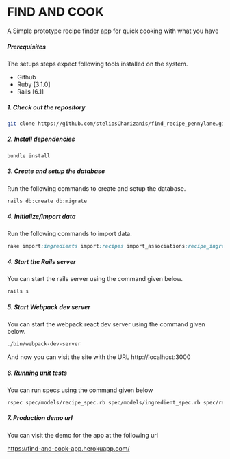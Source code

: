 # FIND AND COOK

A Simple prototype recipe finder app for quick cooking with what you have

##### Prerequisites

The setups steps expect following tools installed on the system.

- Github
- Ruby [3.1.0]
- Rails [6.1]

##### 1. Check out the repository

```bash
git clone https://github.com/steliosCharizanis/find_recipe_pennylane.git
```

##### 2. Install dependencies

```bash
bundle install
```

##### 3. Create and setup the database

Run the following commands to create and setup the database.

```bash
rails db:create db:migrate
```

##### 4. Initialize/Import data

Run the following commands to import data.

```ruby
rake import:ingredients import:recipes import_associations:recipe_ingredients
```

##### 4. Start the Rails server

You can start the rails server using the command given below.

```ruby
rails s
```

##### 5. Start Webpack dev server

You can start the webpack react dev server using the command given below.

```bash
./bin/webpack-dev-server
```

And now you can visit the site with the URL http://localhost:3000

##### 6. Running unit tests

You can run specs using the command given below

```bash
rspec spec/models/recipe_spec.rb spec/models/ingredient_spec.rb spec/requests/recipes_spec.rb
```

##### 7. Production demo url

You can visit the demo for the app at the following url

https://find-and-cook-app.herokuapp.com/
